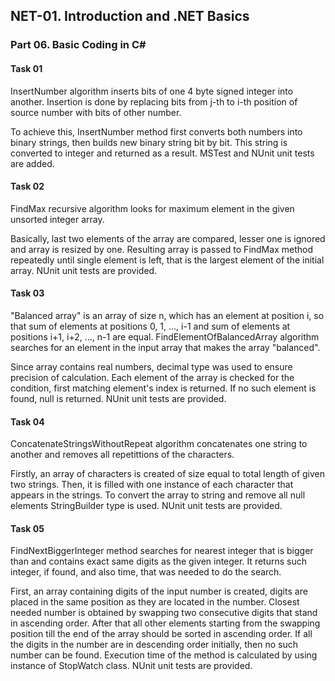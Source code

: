 ## NET-01. Introduction and .NET Basics
### Part 06. Basic Coding in C# 

#### Task 01
InsertNumber algorithm inserts bits of one 4 byte signed integer into another. Insertion is done by replacing bits from j-th to i-th position of source number with bits of other number. 

To achieve this, InsertNumber method first converts both numbers into binary strings, then builds new binary string bit by bit.
This string is converted to integer and returned as a result. MSTest and NUnit unit tests are added.

#### Task 02
FindMax recursive algorithm looks for maximum element in the given unsorted integer array.

Basically, last two elements of the array are compared, lesser one is ignored and array is resized by one. 
Resulting array is passed to FindMax method repeatedly until single element is left, that is the largest element of the initial array.
NUnit unit tests are provided.

#### Task 03
"Balanced array" is an array of size n, which has an element at position i, so that sum of elements at positions 0, 1, ..., i-1  and sum of elements at positions i+1, i+2, ..., n-1 are equal. FindElementOfBalancedArray algorithm searches for an element in the input array that makes the array "balanced". 

Since array contains real numbers, decimal type was used to ensure precision of calculation. 
Each element of the array is checked for the condition, first matching element's index is returned.
If no such element is found, null is returned. NUnit unit tests are provided.

#### Task 04
ConcatenateStringsWithoutRepeat algorithm concatenates one string to another and removes all repetittions of the characters.

Firstly, an array of characters is created of size equal to total length of given two strings. 
Then, it is filled with one instance of each character that appears in the strings. 
To convert the array to string and remove all null elements StringBuilder type is used.
NUnit unit tests are provided.

#### Task 05
<p style="align: justify">FindNextBiggerInteger method searches for nearest integer that is bigger than and contains exact same digits as the given integer.
It returns such integer, if found, and also time, that was needed to do the search.</p>

<p style="align: justify">First, an array containing digits of the input number is created, digits are placed in the same position as they are located in the number.
Closest needed number is obtained by swapping two consecutive digits that stand in ascending order. 
After that all other elements starting from the swapping position till the end of the array should be sorted in ascending order.
If all the digits in the number are in descending order initially, then no such number can be found.
Execution time of the method is calculated by using instance of StopWatch class.
NUnit unit tests are provided.</p>